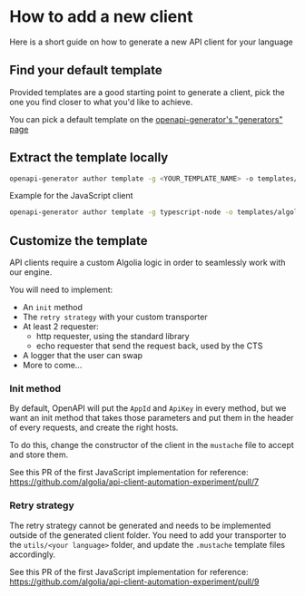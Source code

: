 # How to add a new client

Here is a short guide on how to generate a new API client for your language

## Find your default template

Provided templates are a good starting point to generate a client, pick the one you find closer to what you'd like to achieve.

You can pick a default template on the [openapi-generator's "generators" page](https://openapi-generator.tech/docs/generators)

## Extract the template locally

```bash
openapi-generator author template -g <YOUR_TEMPLATE_NAME> -o templates/<YOUR_API_CLIENT_NAME>
```

Example for the JavaScript client

```bash
openapi-generator author template -g typescript-node -o templates/algoliasearch-client-javascript/
```

## Customize the template

API clients require a custom Algolia logic in order to seamlessly work with our engine.

You will need to implement:

- An `init` method
- The `retry strategy` with your custom transporter
- At least 2 requester:
    - http requester, using the standard library
    - echo requester that send the request back, used by the CTS
- A logger that the user can swap
- More to come...

### Init method

By default, OpenAPI will put the `AppId` and `ApiKey` in every method, but we want an init method that takes those parameters and put them in the header of every requests, and create the right hosts.

To do this, change the constructor of the client in the `mustache` file to accept and store them.

See this PR of the first JavaScript implementation for reference: https://github.com/algolia/api-client-automation-experiment/pull/7

### Retry strategy

The retry strategy cannot be generated and needs to be implemented outside of the generated client folder. You need to add your transporter to the `utils/<your language>` folder, and update the `.mustache` template files accordingly.

See this PR of the first JavaScript implementation for reference: https://github.com/algolia/api-client-automation-experiment/pull/9
